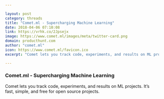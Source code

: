 ```yaml
---

layout: post
category: threads
title: "Comet.ml - Supercharging Machine Learning"
date: 2018-04-06 07:10:08
link: https://vrhk.co/2Jpsejx
image: https://www.comet.ml/images/meta/twitter-card.png
domain: producthunt.com
author: "comet.ml"
icon: https://www.comet.ml/favicon.ico
excerpt: "Comet lets you track code, experiments, and results on ML projects. It’s fast, simple, and free for open source projects."

---
```


### Comet.ml - Supercharging Machine Learning

Comet lets you track code, experiments, and results on ML projects. It’s fast, simple, and free for open source projects.